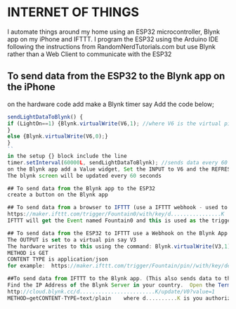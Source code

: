 
# INTERNET OF THINGS
I automate things around my home using an ESP32 microcontroller, Blynk app on my iPhone and IFTTT.
I program the ESP32 using the Arduino IDE following the instructions from RandomNerdTutorials.com but use Blynk rather than a Web Client to communicate with the ESP32


## To send data from the ESP32 to the Blynk app on the iPhone
on the hardware code add
make a Blynk timer say
Add the code below;
```javascript
sendLightDataToBlynk() {
if (LightOn==1) {Blynk.virtualWrite(V6,1); //where V6 is the virtual pin being written to and 1 is the value being written
}
else {Blynk.virtualWrite(V6,0);}
}
``
in the setup {} block include the line
timer.setInterval(60000L, sendLightDataToBlynk); //sends data every 60 seconds
on the Blynk app add a Value widget, Set the INPUT to V6 and the REFRESH INTERVAL to Push
The blynk screen will be updated every 60 seconds

## To send data from the Blynk app to the ESP32
create a button on the Blynk app  

## To send data from a browser to IFTTT (use a IFTTT webhook - used to be called "Maker")
https://maker.ifttt.com/trigger/Fountain0/with/key/d................K
IFTTT will get the Event named Fountain0 and this is used as the trigger

## To send data from the ESP32 to IFTTT use a Webhook on the Blynk App.
The OUTPUT is set to a virtual pin say V3
The hardware writes to this using the command: Blynk.virtualWrite(V3,1); where 1 is the value that can be sent to IFTTT in the url, the text /pin/ is replaced by the value
METHOD is GET
CONTENT TYPE is application/json
for example:  https://maker.ifttt.com/trigger/Fountain/pin//with/key/de..................K

##To send data from IFTTT to the Blynk app. (This also sends data to the ESP32)
Find the IP Address of the Blynk Server in your country.  Open the Terminal (or Run command) ping cloud.blynk.cc  it should look like  45.55.96.146
http://cloud.blynk.cc/d........................K/update/V0?value=1
METHOD=getCONTENT-TYPE=text/plain    where d..........K is you authorization key    and V0 is the virtual pin that will receive the data
